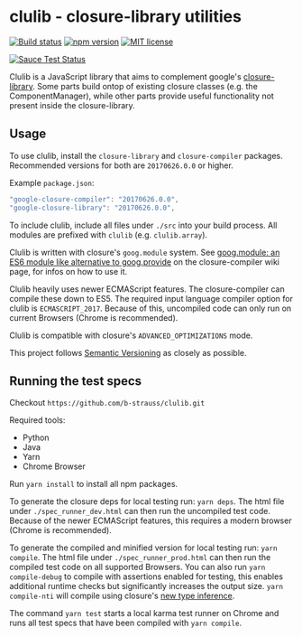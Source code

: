 # clulib - closure-library utilities

[![Build status](https://img.shields.io/travis/b-strauss/clulib/master.svg)](https://travis-ci.org/b-strauss/clulib)
[![npm version](https://img.shields.io/npm/v/clulib.svg)](https://www.npmjs.com/package/clulib)
[![MIT license](https://img.shields.io/badge/license-MIT_License-yellow.svg)](https://spdx.org/licenses/MIT.html)

[![Sauce Test Status](https://saucelabs.com/browser-matrix/b-strauss.svg)](https://saucelabs.com/u/b-strauss)

Clulib is a JavaScript library that aims to complement google's [closure-library](https://github.com/google/closure-library/).
Some parts build ontop of existing closure classes (e.g. the ComponentManager), while other parts provide useful functionality not
present inside the closure-library.

## Usage

To use clulib, install the `closure-library` and `closure-compiler` packages.
Recommended versions for both are `20170626.0.0` or higher.

Example `package.json`:
```JavaScript
"google-closure-compiler": "20170626.0.0",
"google-closure-library": "20170626.0.0",
```

To include clulib, include all files under `./src` into your build process. All modules are prefixed with `clulib`
(e.g. `clulib.array`).

Clulib is written with closure's `goog.module` system. See [goog.module: an ES6 module like alternative to goog.provide](https://github.com/google/closure-library/wiki/goog.module:-an-ES6-module-like-alternative-to-goog.provide)
on the closure-compiler wiki page, for infos on how to use it.

Clulib heavily uses newer ECMAScript features. The closure-compiler can compile these down to ES5. The required input language
compiler option for clulib is `ECMASCRIPT_2017`. Because of this, uncompiled code can only run on current Browsers (Chrome is recommended).

Clulib is compatible with closure's `ADVANCED_OPTIMIZATIONS` mode.

This project follows [Semantic Versioning](http://semver.org/) as closely as possible.

## Running the test specs

Checkout `https://github.com/b-strauss/clulib.git`

Required tools:

- Python
- Java
- Yarn
- Chrome Browser

Run `yarn install` to install all npm packages.

To generate the closure deps for local testing run: `yarn deps`. The html file under `./spec_runner_dev.html` can
then run the uncompiled test code. Because of the newer ECMAScript features, this requires a modern browser (Chrome is recommended).

To generate the compiled and minified version for local testing run: `yarn compile`. The html file under `./spec_runner_prod.html`
can then run the compiled test code on all supported Browsers. You can also run `yarn compile-debug` to compile with assertions
enabled for testing, this enables additional runtime checks but significantly increases the output size. `yarn compile-nti`
will compile using closure's [new type inference](https://github.com/google/closure-compiler/wiki/Using-NTI-(new-type-inference)).

The command `yarn test` starts a local karma test runner on Chrome and runs all test specs that have been compiled with
`yarn compile`.
